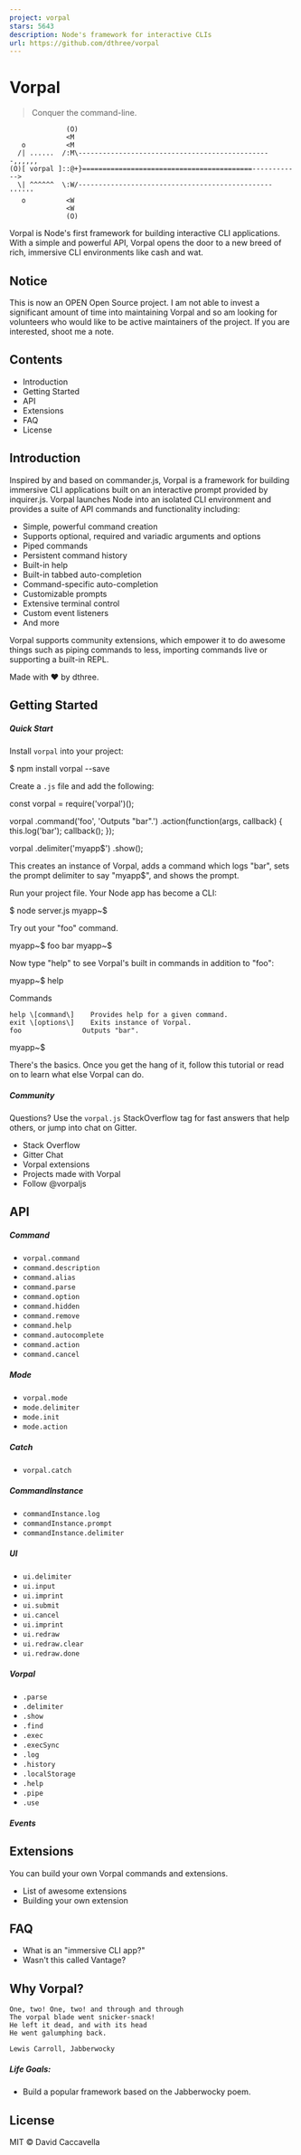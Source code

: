 ```yaml
---
project: vorpal
stars: 5643
description: Node's framework for interactive CLIs
url: https://github.com/dthree/vorpal
---
```


Vorpal
======

> Conquer the command-line.

```
              (O)
              <M
   o          <M
  /| ......  /:M\------------------------------------------------,,,,,,
(O)[ vorpal ]::@+}==========================================------------>
  \| ^^^^^^  \:W/------------------------------------------------''''''
   o          <W
              <W
              (O)
```

Vorpal is Node's first framework for building interactive CLI applications. With a simple and powerful API, Vorpal opens the door to a new breed of rich, immersive CLI environments like cash and wat.

Notice
------

This is now an OPEN Open Source project. I am not able to invest a significant amount of time into maintaining Vorpal and so am looking for volunteers who would like to be active maintainers of the project. If you are interested, shoot me a note.

Contents
--------

-   Introduction
-   Getting Started
-   API
-   Extensions
-   FAQ
-   License

Introduction
------------

Inspired by and based on commander.js, Vorpal is a framework for building immersive CLI applications built on an interactive prompt provided by inquirer.js. Vorpal launches Node into an isolated CLI environment and provides a suite of API commands and functionality including:

-   Simple, powerful command creation
-   Supports optional, required and variadic arguments and options
-   Piped commands
-   Persistent command history
-   Built-in help
-   Built-in tabbed auto-completion
-   Command-specific auto-completion
-   Customizable prompts
-   Extensive terminal control
-   Custom event listeners
-   And more

Vorpal supports community extensions, which empower it to do awesome things such as piping commands to less, importing commands live or supporting a built-in REPL.

Made with ❤️ by dthree.

Getting Started
---------------

##### Quick Start

Install `vorpal` into your project:

$ npm install vorpal --save

Create a `.js` file and add the following:

const vorpal \= require('vorpal')();

vorpal
  .command('foo', 'Outputs "bar".')
  .action(function(args, callback) {
    this.log('bar');
    callback();
  });

vorpal
  .delimiter('myapp$')
  .show();

This creates an instance of Vorpal, adds a command which logs "bar", sets the prompt delimiter to say "myapp$", and shows the prompt.

Run your project file. Your Node app has become a CLI:

$ node server.js
myapp~$

Try out your "foo" command.

myapp~$ foo
bar
myapp~$

Now type "help" to see Vorpal's built in commands in addition to "foo":

myapp~$ help

  Commands

    help \[command\]    Provides help for a given command.
    exit \[options\]    Exits instance of Vorpal.
    foo               Outputs "bar".

myapp~$

There's the basics. Once you get the hang of it, follow this tutorial or read on to learn what else Vorpal can do.

##### Community

Questions? Use the `vorpal.js` StackOverflow tag for fast answers that help others, or jump into chat on Gitter.

-   Stack Overflow
-   Gitter Chat
-   Vorpal extensions
-   Projects made with Vorpal
-   Follow @vorpaljs

API
---

##### Command

-   `vorpal.command`
-   `command.description`
-   `command.alias`
-   `command.parse`
-   `command.option`
-   `command.hidden`
-   `command.remove`
-   `command.help`
-   `command.autocomplete`
-   `command.action`
-   `command.cancel`

##### Mode

-   `vorpal.mode`
-   `mode.delimiter`
-   `mode.init`
-   `mode.action`

##### Catch

-   `vorpal.catch`

##### CommandInstance

-   `commandInstance.log`
-   `commandInstance.prompt`
-   `commandInstance.delimiter`

##### UI

-   `ui.delimiter`
-   `ui.input`
-   `ui.imprint`
-   `ui.submit`
-   `ui.cancel`
-   `ui.imprint`
-   `ui.redraw`
-   `ui.redraw.clear`
-   `ui.redraw.done`

##### Vorpal

-   `.parse`
-   `.delimiter`
-   `.show`
-   `.find`
-   `.exec`
-   `.execSync`
-   `.log`
-   `.history`
-   `.localStorage`
-   `.help`
-   `.pipe`
-   `.use`

##### Events

Extensions
----------

You can build your own Vorpal commands and extensions.

-   List of awesome extensions
-   Building your own extension

FAQ
---

-   What is an "immersive CLI app?"
-   Wasn't this called Vantage?

Why Vorpal?
-----------

```
One, two! One, two! and through and through
The vorpal blade went snicker-snack!
He left it dead, and with its head
He went galumphing back.

Lewis Carroll, Jabberwocky
```

##### Life Goals:

-   Build a popular framework based on the Jabberwocky poem.

License
-------

MIT © David Caccavella
